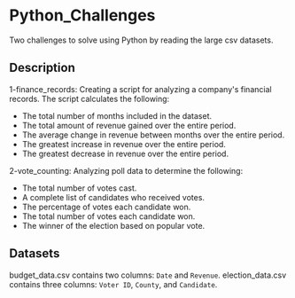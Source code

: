 # Python_Challenges

Two challenges to solve using Python by reading the large csv datasets. 

## Description

1-finance_records: Creating a script for analyzing a company's financial records. The script calculates the following:
* The total number of months included in the dataset.
* The total amount of revenue gained over the entire period.
* The average change in revenue between months over the entire period.
* The greatest increase in revenue over the entire period.
* The greatest decrease in revenue over the entire period.


2-vote_counting: Analyzing poll data to determine the following: 
* The total number of votes cast.
* A complete list of candidates who received votes.
* The percentage of votes each candidate won.
* The total number of votes each candidate won.
* The winner of the election based on popular vote.

## Datasets

budget_data.csv contains two columns: `Date` and `Revenue`.
election_data.csv contains three columns: `Voter ID`, `County`, and `Candidate`. 

